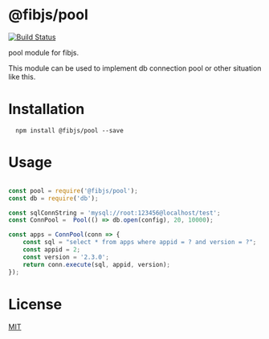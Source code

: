 # @fibjs/pool

[![Build Status](https://travis-ci.org/fibjs-modules/pool.svg)](https://travis-ci.org/fibjs-modules/pool)

pool module for fibjs.

This module can be used to implement db connection pool or other situation like this.

# Installation

```
  npm install @fibjs/pool --save
```

# Usage

```js

const pool = require('@fibjs/pool');
const db = require('db');

const sqlConnString = 'mysql://root:123456@localhost/test';
const ConnPool =  Pool(() => db.open(config), 20, 10000);

const apps = ConnPool(conn => {
    const sql = "select * from apps where appid = ? and version = ?";
    const appid = 2;
    const version = '2.3.0';
    return conn.execute(sql, appid, version);
});

```

# License

[MIT](./License)
